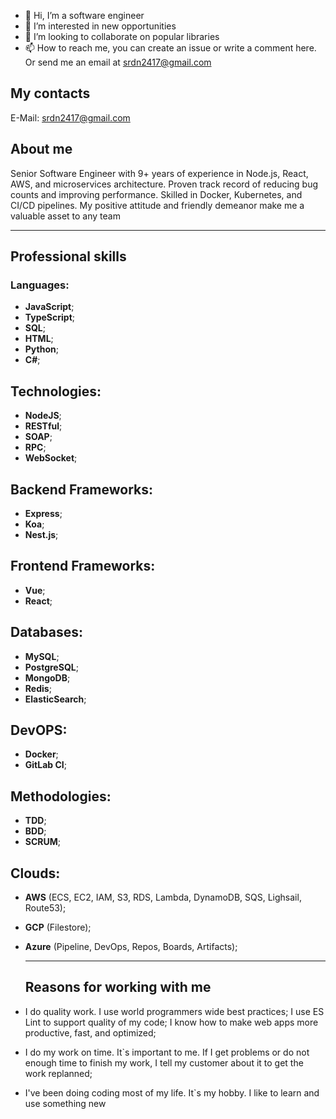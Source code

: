- 👋 Hi, I’m a software engineer 
- 👀 I’m interested in new opportunities
- 💞️ I’m looking to collaborate on popular libraries
- 📫 How to reach me, you can create an issue or write a comment here. Or send me an email at srdn2417@gmail.com

## My contacts

E-Mail: srdn2417@gmail.com

## About me

Senior Software Engineer with 9+ years of experience in Node.js, React, AWS, and microservices architecture.
Proven track record of reducing bug counts and improving performance.
Skilled in Docker, Kubernetes, and CI/CD pipelines.
My positive attitude and friendly demeanor make me a valuable asset to any team

---
## Professional skills
### Languages: 
- __JavaScript__;
- __TypeScript__;
- __SQL__;
- __HTML__;
- __Python__;
- __C#__;

## Technologies:
- __NodeJS__;
- __RESTful__;
- __SOAP__;
- __RPC__;
- __WebSocket__;

## Backend Frameworks:
- __Express__;
- __Koa__;
- __Nest.js__;

## Frontend Frameworks:
- __Vue__;
- __React__;

## Databases:
- __MySQL__;
- __PostgreSQL__;
- __MongoDB__;
- __Redis__;
- __ElasticSearch__;

## DevOPS:
- __Docker__;
- __GitLab CI__;

## Methodologies:
- __TDD__;
- __BDD__;
- __SCRUM__;
  
## Clouds:
- __AWS__ (ECS, EC2, IAM, S3, RDS, Lambda, DynamoDB, SQS, Lighsail, Route53);
- __GCP__ (Filestore);
- __Azure__ (Pipeline, DevOps, Repos, Boards, Artifacts);

  ---
  ## Reasons for working with me

 - I do quality work. I use world programmers wide best practices; I use ES Lint to support quality of my code; I know how to make web apps more productive, fast, and optimized;
 - I do my work on time. It`s important to me. If I get problems or do not enough time to finish my work, I tell my customer about it to get the work replanned;
 - I've been doing coding most of my life. It`s my hobby. I like to learn and use something new
